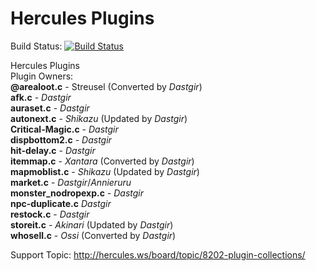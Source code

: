 Hercules Plugins
===========

Build Status: [![Build Status](https://travis-ci.org/dastgir/HPM-Plugins.svg?branch=master)](https://travis-ci.org/dastgir/HPM-Plugins) 

Hercules Plugins<br/>
Plugin Owners:<br/>
  **@arealoot.c** - Streusel (Converted by _Dastgir_)<br/>
  **afk.c** - _Dastgir_<br/>
  **auraset.c** - _Dastgir_<br/>
  **autonext.c** - _Shikazu_ (Updated by _Dastgir_)<br/>
  **Critical-Magic.c** - _Dastgir_<br/>
  **dispbottom2.c** - _Dastgir_<br/>
  **hit-delay.c** - _Dastgir_<br/>
  **itemmap.c** - _Xantara_ (Converted by _Dastgir_)<br/>
  **mapmoblist.c** - _Shikazu_ (Updated by _Dastgir_)<br/>
  **market.c** - _Dastgir_/_Annieruru_<br/>
  **monster_nodropexp.c** - _Dastgir_<br/>
  **npc-duplicate.c** _Dastgir_<br/>
  **restock.c** - _Dastgir_<br/>
  **storeit.c** - _Akinari_ (Updated by _Dastgir_)<br/>
  **whosell.c** - _Ossi_ (Converted by _Dastgir_)<br/>

Support Topic: http://hercules.ws/board/topic/8202-plugin-collections/